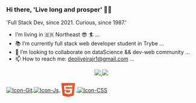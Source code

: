 ### Hi there, 'Live long and prosper' 🖖🏽

'Full Stack Dev, since 2021. Curious, since 1987.'

- I’m living in 🇧🇷 Northeast :sunglasses: :surfer: ...
- 📚 I’m currently full stack web developer student in Trybe ...
- 👾 I’m looking to collaborate on dataScience && dev-web community ...
- 📫 How to reach me: deoliveirajr1@gmail.com ...

<div align="center">
  <a href="https://github.com/DeoliveiraJR">
  <img height="160em" src="https://github-readme-stats.vercel.app/api?username=DeoliveiraJR&show_icons=true&theme=flag-india&include_all_commits=true&count_private=true"/>
  <img height="160em" src="https://github-readme-stats.vercel.app/api/top-langs/?username=DeoliveiraJR&layout=compact&langs_count=7&theme=flag-india"/>
</div>
  <div style="display: inline_block"><br>
  <img align="center" alt="Icon-Git" height="38" width="42" src="https://img.icons8.com/color/344/git.png">
  <img align="center" alt="Icon-Js" height="38" width=42" src="https://img.icons8.com/dusk/344/javascript-logo.png">
  <img align="center" alt="Icon-HTML" height="38" width="42" src="https://raw.githubusercontent.com/devicons/devicon/master/icons/html5/html5-original.svg">
  <img align="center" alt="Icon-CSS" height="40" width="42" src="https://img.icons8.com/dusk/344/css3.png">
  </div>
